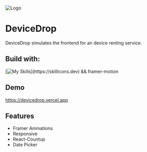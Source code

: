 ![Logo](https://devicedrop.vercel.app/icon.svg?b3c82194f90af4c5)

# DeviceDrop

DeviceDrop simulates the frontend for an device renting service.

## Build with:

[![My Skills](https://skillicons.dev/icons?i=js,nextjs,react,tailwind,)](https://skillicons.dev) && framer-motion

## Demo

https://devicedrop.vercel.app


## Features

- Framer Animations
- Responsive
- React-Countup
- Date Picker
